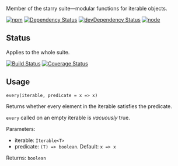 Member of the starry suite—modular functions for iterable objects.

[![npm](https://img.shields.io/npm/v/starry.every.svg?style=flat-square)](https://www.npmjs.com/package/starry.every) [![Dependency Status](https://img.shields.io/david/starry.every.svg?style=flat-square)](https://david-dm.org/starry.every) [![devDependency Status](https://img.shields.io/david/dev/starry.every.svg?style=flat-square)](https://david-dm.org/starry.every#info=devDependencies) [![node](https://img.shields.io/node/v/starry.every.svg?style=flat-square)](https://nodejs.org/en/download/)

## Status

Applies to the whole suite.

[![Build Status](https://img.shields.io/travis/seangenabe/starry.svg?style=flat-square)](https://travis-ci.org/seangenabe/starry) [![Coverage Status](https://img.shields.io/coveralls/seangenabe/starry.svg?style=flat-square)](https://coveralls.io/github/seangenabe/starry)

## Usage

`every(iterable, predicate = x => x)`

Returns whether every element in the iterable satisfies the predicate.

`every` called on an empty iterable is _vacuously_ true.

Parameters:
* iterable: `Iterable<T>`
* predicate: `(T) => boolean`. Default: `x => x`

Returns: `boolean`

